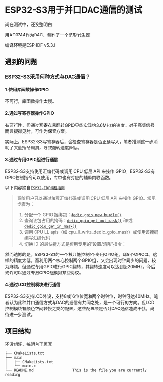 # ESP32-S3用于并口DAC通信的测试
尚在测试中，还没整明白

用AD9744作为DAC，制作了一个波形发生器

编译环境是ESP-IDF v5.3.1

## 遇到的问题

### ESP32-S3采用何种方式与DAC通信？

#### 1.使用库函数操作GPIO

不可行，库函数操作太慢。

#### 2.通过写寄存器操作GPIO

有可行性，但通过写寄存器翻转GPIO只能实现约3.6MHz的速度，对于高频信号而言捉襟见肘，可作为保留方案。

实际上，ESP32-S3写寄存器后，会检查寄存器是否正确写入，笔者推测这一步消耗了大量指令周期，导致翻转速度降低。

#### 3.通过专用GPIO组进行通信

ESP32-S3支持使用汇编代码或调用 CPU 低层 API 来操作 GPIO，ESP32-S3有GPIO控制指令可以使用，库中也有对应的辅助内联函数。

以下内容摘自[`ESP32-IDF编程指南`]([https://docs.espressif.com/projects/esp-idf/zh_CN/v5.3.1/esp32s3/api-reference/peripherals/dedic_gpio.html#_CPPv421dedic_gpio_new_bundlePK26dedic_gpio_bundle_config_tP26dedic_gpio_bundle_handle_t](https://docs.espressif.com/projects/esp-idf/zh_CN/v5.3.1/esp32s3/api-reference/peripherals/dedic_gpio.html))

> 高阶用户可以通过编写汇编代码或调用 CPU 低层 API 来操作 GPIO。常见步骤为：
>
> 1. 分配一个 GPIO 捆绑包：[`dedic_gpio_new_bundle()`](https://docs.espressif.com/projects/esp-idf/zh_CN/v5.3.1/esp32s3/api-reference/peripherals/dedic_gpio.html#_CPPv421dedic_gpio_new_bundlePK26dedic_gpio_bundle_config_tP26dedic_gpio_bundle_handle_t)
> 2. 查询该包占用的掩码：[`dedic_gpio_get_out_mask()`](https://docs.espressif.com/projects/esp-idf/zh_CN/v5.3.1/esp32s3/api-reference/peripherals/dedic_gpio.html#_CPPv423dedic_gpio_get_out_mask26dedic_gpio_bundle_handle_tP8uint32_t) 和/或 [`dedic_gpio_get_in_mask()`](https://docs.espressif.com/projects/esp-idf/zh_CN/v5.3.1/esp32s3/api-reference/peripherals/dedic_gpio.html#_CPPv422dedic_gpio_get_in_mask26dedic_gpio_bundle_handle_tP8uint32_t)
> 3. 调用 CPU LL apis（如 cpu_ll_write_dedic_gpio_mask）或使用该掩码编写汇编代码
> 4. 切换 IO 的最快捷方式是使用专用的“设置/清除”指令：

然而遗憾的是，ESP32-S3的一个核只能控制1个专用GPIO组，即8个GPIO口。这样的精度太低，而利用两个核心控制两个GPIO组，又会出现时钟同步的问题，较为麻烦。但通过专用GPIO进行GPIO翻转，其翻转速度可以达到近20MHz，今后或许可以通过专用GPIO组模拟某些协议。

#### 4.通过LCD控制模块进行通信

ESP32-S3支持LCD外设，支持8或16位位宽和两个时钟位，时钟可达40MHz。笔者认为此种并口通信方式与DAC的通信有共同之处，是一个可行的方向。但LCD控制模块有颜色空间转换之类的配置，这些配置项是否对DAC通信造成干扰，尚待进一步测试。

## 项目结构

还没想好，搞明白了再写

```
├── CMakeLists.txt
├── main
│   ├── CMakeLists.txt
│   └── main.c
└── README.md                  This is the file you are currently reading
```

